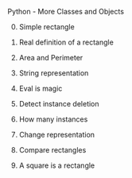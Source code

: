 Python - More Classes and Objects

0. Simple rectangle

1. Real definition of a rectangle

2. Area and Perimeter

3. String representation

4. Eval is magic

5. Detect instance deletion

6. How many instances

7. Change representation

8. Compare rectangles

9. A square is a rectangle


